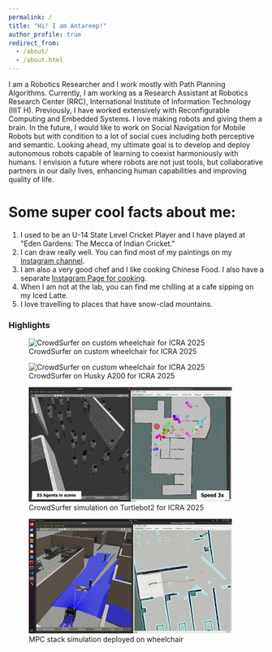 ```yaml
---
permalink: /
title: "Hi! I am Antareep!"
author_profile: true
redirect_from: 
  - /about/
  - /about.html
---
```


I am a Robotics Researcher and I work mostly with Path Planning Algorithms. Currently, I am working as a Research Assistant at Robotics Research Center (RRC), International Institute of Information Technology (IIIT H). Previously, I have worked extensively with Reconfigurable Computing and Embedded Systems. I love making robots and giving them a brain. 
In the future, I would like to work on Social Navigation for Mobile Robots but with condition to a lot of social cues including both perceptive and semantic. Looking ahead, my ultimate goal is to develop and deploy autonomous robots capable of learning to coexist harmoniously with humans. I envision a future where robots are not just tools, but collaborative partners in our daily lives, enhancing human capabilities and improving quality of life.

Some super cool facts about me:
===============================
1. I used to be an U-14 State Level Cricket Player and I have played at "Eden Gardens: The Mecca of Indian Cricket."
1. I can draw really well. You can find most of my paintings on my [Instagram channel](https://www.instagram.com/antareepsingha/).
1. I am also a very good chef and I like cooking Chinese Food. I also have a separate [Instagram Page for cooking](https://www.instagram.com/bengalicious018/).
1. When I am not at the lab, you can find me chilling at a cafe sipping on my Iced Latte.
1. I love travelling to places that have snow-clad mountains.

### Highlights
<div class="highlights">
  <figure>
    <img src="./images/crowd_surfer_wheelchair.gif" alt="CrowdSurfer on custom wheelchair for ICRA 2025">
    <figcaption>CrowdSurfer on custom wheelchair for ICRA 2025</figcaption>
  </figure>
  <figure>
    <img src="./images/Husky_2.gif" alt="CrowdSurfer on custom wheelchair for ICRA 2025">
    <figcaption>CrowdSurfer on Husky A200 for ICRA 2025</figcaption>
  </figure>
  <figure>
    <img src="./images/Simulation_website.gif" alt="CrowdSurfer simulation on Turtlebot2 for ICRA 2025">
    <figcaption>CrowdSurfer simulation on Turtlebot2 for ICRA 2025</figcaption>
  </figure>
  <figure>
    <img src="./images/MPC_sim.gif" alt="MPC stack simulation deployed on wheelchair">
    <figcaption>MPC stack simulation deployed on wheelchair</figcaption>
  </figure>
</div>

